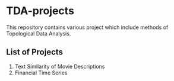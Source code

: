 # TDA-projects

This repository contains various project which include methods of Topological Data Analysis.

## List of Projects

1. Text Similarity of Movie Descriptions
2. Financial Time Series
